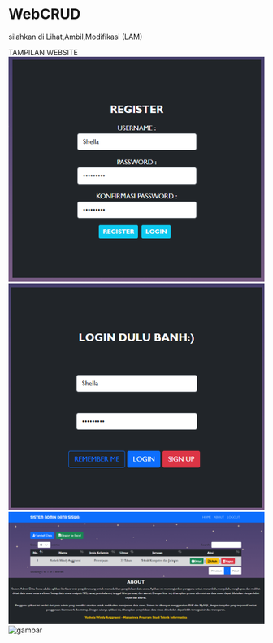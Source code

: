 
# WebCRUD
silahkan di Lihat,Ambil,Modifikasi (LAM)

TAMPILAN WEBSITE
![gambar](https://github.com/ireniusbonan/ren/blob/main/img/screenshot/Tampilan%20Halaman%20Register.png)
![gambar](https://github.com/ireniusbonan/ren/blob/main/img/screenshot/Tampilan%20Menu%20Login.png)
![gambar](https://github.com/ireniusbonan/ren/blob/main/img/screenshot/Tampilan%20Menu%20Dasbor.png)
![gambar](https://user-images.githubusercontent.com/100106630/162618348-9e8a5b09-c24c-4a51-83e5-567c1e829c94.png)
